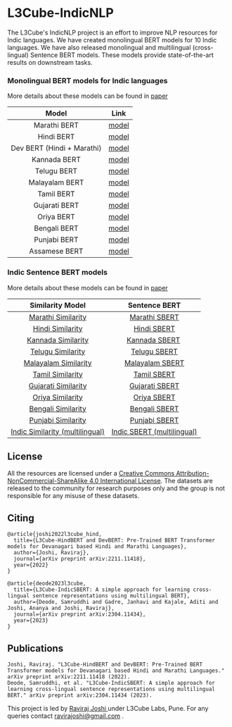# L3Cube-IndicNLP
The L3Cube's IndicNLP project is an effort to improve NLP resources for Indic languages. We have created monolingual BERT models for 10 Indic languages. We have also released monolingual and multilingual (cross-lingual) Sentence BERT models. These models provide state-of-the-art results on downstream tasks.

### Monolingual BERT models for Indic languages
More details about these models can be found in <a href="https://arxiv.org/abs/2211.11418"> paper </a>

|Model|Link|
|:--------:|:----:|
|Marathi BERT|<a href='https://huggingface.co/l3cube-pune/marathi-bert-v2'> model </a>|
|Hindi BERT|<a href='https://huggingface.co/l3cube-pune/hindi-bert-v2'> model </a>|
|Dev BERT (Hindi + Marathi)|<a href='https://huggingface.co/l3cube-pune/hindi-marathi-dev-bert'> model </a>|
|Kannada BERT|<a href='https://huggingface.co/l3cube-pune/kannada-bert'> model </a>|
|Telugu BERT|<a href='https://huggingface.co/l3cube-pune/telugu-bert'> model </a>|
|Malayalam BERT|<a href='https://huggingface.co/l3cube-pune/malayalam-bert'> model </a>|
|Tamil BERT|<a href='https://huggingface.co/l3cube-pune/tamil-bert'> model </a>|
|Gujarati BERT|<a href='https://huggingface.co/l3cube-pune/gujarati-bert'> model </a>|
|Oriya BERT|<a href='https://huggingface.co/l3cube-pune/odia-bert'> model </a>|
|Bengali BERT|<a href='https://huggingface.co/l3cube-pune/bengali-bert'> model </a>|
|Punjabi BERT|<a href='https://huggingface.co/l3cube-pune/punjabi-bert'> model </a>|
|Assamese BERT|<a href='https://huggingface.co/l3cube-pune/assamese-bert'> model </a>|

### Indic Sentence BERT models
More details about these models can be found in <a href="https://arxiv.org/abs/2304.11434"> paper </a>

|Similarity Model|Sentence BERT|
|:--------:|:--------:|
|<a href='https://huggingface.co/l3cube-pune/marathi-sentence-similarity-sbert'> Marathi Similarity </a> |<a href='https://huggingface.co/l3cube-pune/marathi-sentence-bert-nli'> Marathi SBERT</a>|
|<a href='https://huggingface.co/l3cube-pune/hindi-sentence-similarity-sbert'> Hindi Similarity </a> |<a href='https://huggingface.co/l3cube-pune/hindi-sentence-bert-nli'> Hindi SBERT</a>|
|<a href='https://huggingface.co/l3cube-pune/kannada-sentence-similarity-sbert'> Kannada Similarity </a> |<a href='https://huggingface.co/l3cube-pune/kannada-sentence-bert-nli'> Kannada SBERT</a> |
|<a href='https://huggingface.co/l3cube-pune/telugu-sentence-similarity-sbert'> Telugu Similarity </a> |<a href='https://huggingface.co/l3cube-pune/telugu-sentence-bert-nli'> Telugu SBERT</a>|
|<a href='https://huggingface.co/l3cube-pune/malayalam-sentence-similarity-sbert'> Malayalam Similarity </a> |<a href='https://huggingface.co/l3cube-pune/malayalam-sentence-bert-nli'> Malayalam SBERT</a>|
|<a href='https://huggingface.co/l3cube-pune/tamil-sentence-similarity-sbert'> Tamil Similarity </a> |<a href='https://huggingface.co/l3cube-pune/tamil-sentence-bert-nli'> Tamil SBERT</a>|
|<a href='https://huggingface.co/l3cube-pune/gujarati-sentence-similarity-sbert'> Gujarati Similarity </a> |<a href='https://huggingface.co/l3cube-pune/gujarati-sentence-bert-nli'> Gujarati SBERT</a>|
|<a href='https://huggingface.co/l3cube-pune/odia-sentence-similarity-sbert'> Oriya Similarity </a> |<a href='https://huggingface.co/l3cube-pune/odia-sentence-bert-nli'> Oriya SBERT</a>|
|<a href='https://huggingface.co/l3cube-pune/bengali-sentence-similarity-sbert'> Bengali Similarity </a> |<a href='https://huggingface.co/l3cube-pune/bengali-sentence-bert-nli'> Bengali SBERT</a>|
|<a href='https://huggingface.co/l3cube-pune/punjabi-sentence-similarity-sbert'> Punjabi Similarity </a> |<a href='https://huggingface.co/l3cube-pune/punjabi-sentence-bert-nli'> Punjabi SBERT</a>|
|<a href='https://huggingface.co/l3cube-pune/indic-sentence-similarity-sbert'> Indic Similarity (multilingual)</a> |<a href='https://huggingface.co/l3cube-pune/indic-sentence-bert-nli'> Indic SBERT (multilingual)</a>|

## License

All the resources are licensed under a <a rel="license" href="http://creativecommons.org/licenses/by-nc-sa/4.0/">Creative Commons Attribution-NonCommercial-ShareAlike 4.0 International License</a>. The datasets are released to the community for research purposes only and the group is not responsible for any misuse of these datasets.

## Citing
```
@article{joshi2022l3cube_hind,
  title={L3Cube-HindBERT and DevBERT: Pre-Trained BERT Transformer models for Devanagari based Hindi and Marathi Languages},
  author={Joshi, Raviraj},
  journal={arXiv preprint arXiv:2211.11418},
  year={2022}
}
```
```
@article{deode2023l3cube,
  title={L3Cube-IndicSBERT: A simple approach for learning cross-lingual sentence representations using multilingual BERT},
  author={Deode, Samruddhi and Gadre, Janhavi and Kajale, Aditi and Joshi, Ananya and Joshi, Raviraj},
  journal={arXiv preprint arXiv:2304.11434},
  year={2023}
}

```
## Publications
```
Joshi, Raviraj. "L3Cube-HindBERT and DevBERT: Pre-Trained BERT Transformer models for Devanagari based Hindi and Marathi Languages." arXiv preprint arXiv:2211.11418 (2022).
Deode, Samruddhi, et al. "L3Cube-IndicSBERT: A simple approach for learning cross-lingual sentence representations using multilingual BERT." arXiv preprint arXiv:2304.11434 (2023).
```

This project is led by <a href='https://www.linkedin.com/in/ravirajoshi/'> Raviraj Joshi </a> under L3Cube Labs, Pune. For any queries contact ravirajoshi@gmail.com .
